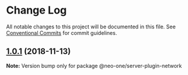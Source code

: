 # Change Log

All notable changes to this project will be documented in this file.
See [Conventional Commits](https://conventionalcommits.org) for commit guidelines.

## [1.0.1](https://github.com/neo-one-suite/neo-one/compare/@neo-one/server-plugin-network@1.0.0...@neo-one/server-plugin-network@1.0.1) (2018-11-13)

**Note:** Version bump only for package @neo-one/server-plugin-network
